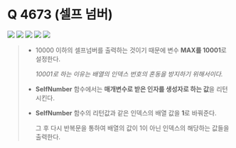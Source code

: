 # Q 4673 (셀프 넘버)

<img src="https://img.shields.io/badge/Level-Silver 5-lightgrey"> <img src="https://img.shields.io/badge/Memory-1112%20KB-blue"> <img src="https://img.shields.io/badge/Time-0%20ms-brightgreen"> <img src="https://img.shields.io/badge/Length-388%20B-red"> <img src="https://img.shields.io/badge/Language-C-blueviolet">



> - 10000 이하의 셀프넘버를 출력하는 것이기 때문에 변수 **MAX를 10001**로 설정한다.
>
>   *10001로 하는 이유는 배열의 인덱스 번호의 혼동을 방지하기 위해서이다.*
>
> - **SelfNumber** 함수에서는 **매개변수로 받은 인자를 생성자로 하는 값**을 리턴시킨다.
>
> - **SelfNumber** 함수의 리턴값과 같은 인덱스의 배열 값을 **1**로 바꿔준다.
>
>   그 후 다시 반복문을 통하여 배열의 값이 1이 아닌 인덱스의 해당하는 값들을 출력한다.
